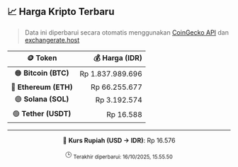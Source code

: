 

<!-- HARGA_KRIPTO -->
## 📈 Harga Kripto Terbaru

> Data ini diperbarui secara otomatis menggunakan [CoinGecko API](https://www.coingecko.com/) dan [exchangerate.host](https://exchangerate.host/)

<div align="center">

| 🪙 Token | 💰 Harga (IDR) |
|:------:|---------------:|
| 🟠 **Bitcoin (BTC)**   | Rp 1.837.989.696 |
| 🔵 **Ethereum (ETH)**  | Rp 66.255.677 |
| 🟣 **Solana (SOL)**    | Rp 3.192.574 |
| 🟢 **Tether (USDT)**   | Rp 16.588 |

---

💱 **Kurs Rupiah (USD → IDR)**: Rp 16.576

🕒 <sub>Terakhir diperbarui: 16/10/2025, 15.55.50</sub>

</div>
<!-- /HARGA_KRIPTO -->